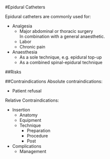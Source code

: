 #Epidural Catheters

Epidural catheters are commonly used for:
* Analgesia
    * Major abdominal or thoracic surgery  
    In combination with a general anaesthetic.
    * Labor
    * Chronic pain
* Anaesthesia
    * As a sole technique, e.g. epidural top-up
    * As a combined spinal-epidural technique

##Risks

##Contraindications
Absolute contraindications:
* Patient refusal

Relative Contraindications:




* Insertion
    * Anatomy
    * Equipment
    * Technique
        * Preparation
        * Procedure
        * Post
* Complications
    * Management